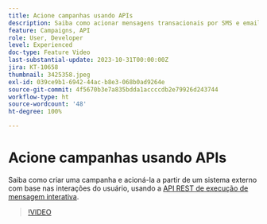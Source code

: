 ```yaml
---
title: Acione campanhas usando APIs
description: Saiba como acionar mensagens transacionais por SMS e email a partir de um sistema externo no AJO.
feature: Campaigns, API
role: User, Developer
level: Experienced
doc-type: Feature Video
last-substantial-update: 2023-10-31T00:00:00Z
jira: KT-10658
thumbnail: 3425358.jpeg
exl-id: 039ce9b1-6942-44ac-b8e3-068b0ad9264e
source-git-commit: 4f5670b3e7a835bdda1accccdb2e79926d243744
workflow-type: ht
source-wordcount: '48'
ht-degree: 100%

---
```


# Acione campanhas usando APIs

Saiba como criar uma campanha e acioná-la a partir de um sistema externo com base nas interações do usuário, usando a [API REST de execução de mensagem interativa](https://developer.adobe.com/journey-optimizer-apis/references/messaging/#tag/execution).

>[!VIDEO](https://video.tv.adobe.com/v/3425358/?learn=on)
